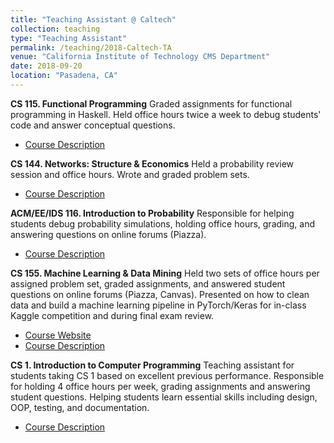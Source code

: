 ```yaml
---
title: "Teaching Assistant @ Caltech"
collection: teaching
type: "Teaching Assistant"
permalink: /teaching/2018-Caltech-TA
venue: "California Institute of Technology CMS Department"
date: 2018-09-20
location: "Pasadena, CA"
---
```


**CS 115. Functional Programming**
Graded assignments for functional programming in Haskell. Held office hours twice a week to debug students' code and answer conceptual questions.

* [Course Description](https://www.cms.caltech.edu/academics/courses/cs-115)

**CS 144. Networks: Structure & Economics**
Held a probability review session and office hours. Wrote and graded problem sets.

* [Course Description](https://www.cms.caltech.edu/academics/courses/cmscseeids-144)

**ACM/EE/IDS 116. Introduction to Probability**
Responsible for helping students debug probability simulations, holding office hours, grading, and answering questions on online forums (Piazza).

* [Course Description](https://www.cms.caltech.edu/academics/courses/acmeeids-116)

**CS 155. Machine Learning & Data Mining**
Held two sets of office hours per assigned problem set, graded assignments, and answered student questions on online forums (Piazza, Canvas). Presented on how to clean data and build a machine learning pipeline in PyTorch/Keras for in-class Kaggle competition and during final exam review.

* [Course Website](http://www.yisongyue.com/courses/cs155/2020_winter/)
* [Course Description](https://www.cms.caltech.edu/academics/courses/cmscscnsee-155)

**CS 1. Introduction to Computer Programming**
Teaching assistant for students taking CS 1 based on excellent previous performance. Responsible for holding 4 office hours per week, grading assignments and answering student questions.
Helping students learn essential skills including design, OOP, testing, and documentation.

* [Course Description](https://www.cms.caltech.edu/academics/courses/cs-1)
